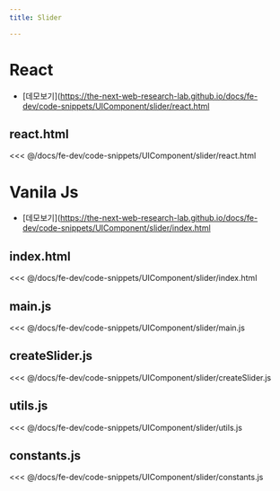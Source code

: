```yaml
---
title: Slider

---
```


# React
- [데모보기](https://the-next-web-research-lab.github.io/docs/fe-dev/code-snippets/UIComponent/slider/react.html

## react.html
<<< @/docs/fe-dev/code-snippets/UIComponent/slider/react.html

# Vanila Js
- [데모보기](https://the-next-web-research-lab.github.io/docs/fe-dev/code-snippets/UIComponent/slider/index.html

## index.html
<<< @/docs/fe-dev/code-snippets/UIComponent/slider/index.html

## main.js
<<< @/docs/fe-dev/code-snippets/UIComponent/slider/main.js

## createSlider.js
<<< @/docs/fe-dev/code-snippets/UIComponent/slider/createSlider.js

## utils.js
<<< @/docs/fe-dev/code-snippets/UIComponent/slider/utils.js

## constants.js
<<< @/docs/fe-dev/code-snippets/UIComponent/slider/constants.js

